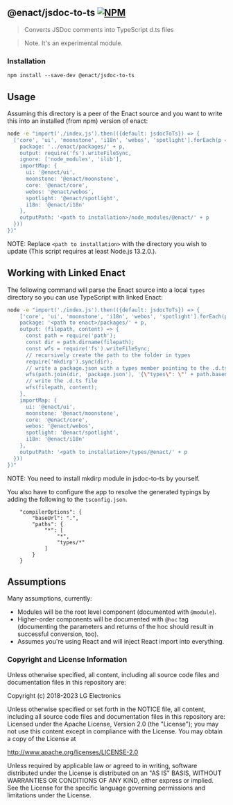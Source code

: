 ## @enact/jsdoc-to-ts [![NPM](https://img.shields.io/npm/v/@enact/jsdoc-to-ts.svg?style=flat-square)](https://www.npmjs.com/package/@enact/jsdoc-to-ts)

> Converts JSDoc comments into TypeScript d.ts files

> Note. It's an experimental module.

### Installation

```
npm install --save-dev @enact/jsdoc-to-ts
```

## Usage

Assuming this directory is a peer of the Enact source and you want to write this into an installed (from npm) version of enact:

```bash
node -e "import('./index.js').then(({default: jsdocToTs}) => {
  ['core', 'ui', 'moonstone', 'i18n', 'webos', 'spotlight'].forEach(p => jsdocToTs({
    package: '../enact/packages/' + p,
    output: require('fs').writeFileSync,
    ignore: ['node_modules', 'ilib'],
    importMap: {
      ui: '@enact/ui',
      moonstone: '@enact/moonstone',
      core: '@enact/core',
      webos: '@enact/webos',
      spotlight: '@enact/spotlight',
      i18n: '@enact/i18n'
    },
    outputPath: '<path to installation>/node_modules/@enact/' + p
  }))
})"
```
NOTE: Replace `<path to installation>` with the directory you wish to update (This script requires at least Node.js 13.2.0.).

## Working with Linked Enact

The following command will parse the Enact source into a local `types` directory so you can use TypeScript with linked Enact:

```bash
node -e "import('./index.js').then(({default: jsdocToTs}) => {
    ['core', 'ui', 'moonstone', 'i18n', 'webos', 'spotlight'].forEach(p => jsdocToTs({
    package: '<path to enact>/packages/' + p,
    output: (filepath, content) => {
      const path = require('path');
      const dir = path.dirname(filepath);
      const wfs = require('fs').writeFileSync;
      // recursively create the path to the folder in types
      require('mkdirp').sync(dir);
      // write a package.json with a types member pointing to the .d.ts file
      wfs(path.join(dir, 'package.json'), '{\"types\": \"' + path.basename(filepath) + '\"}');
      // write the .d.ts file
      wfs(filepath, content);
    },
    importMap: {
      ui: '@enact/ui',
      moonstone: '@enact/moonstone',
      core: '@enact/core',
      webos: '@enact/webos',
      spotlight: '@enact/spotlight',
      i18n: '@enact/i18n'
    },
    outputPath: '<path to installation>/types/@enact/' + p
  }))
})"
```
NOTE: You need to install mkdirp module in jsdoc-to-ts by yourself.

You also have to configure the app to resolve the generated typings by adding the following to the `tsconfig.json`.

```
    "compilerOptions": {
        "baseUrl": ".",
        "paths": {
            "*": [
                "*",
                "types/*"
            ]
        }
    }
```

## Assumptions

Many assumptions, currently:

* Modules will be the root level component (documented with `@module`).
* Higher-order components will be documented with `@hoc` tag (documenting the parameters and returns of the hoc should result in successful conversion, too).
* Assumes you're using React and will inject React import into everything.

### Copyright and License Information

Unless otherwise specified, all content, including all source code files and
documentation files in this repository are:

Copyright (c) 2018-2023 LG Electronics

Unless otherwise specified or set forth in the NOTICE file, all content,
including all source code files and documentation files in this repository are:
Licensed under the Apache License, Version 2.0 (the "License");
you may not use this content except in compliance with the License.
You may obtain a copy of the License at

http://www.apache.org/licenses/LICENSE-2.0

Unless required by applicable law or agreed to in writing, software
distributed under the License is distributed on an "AS IS" BASIS,
WITHOUT WARRANTIES OR CONDITIONS OF ANY KIND, either express or implied.
See the License for the specific language governing permissions and
limitations under the License.
